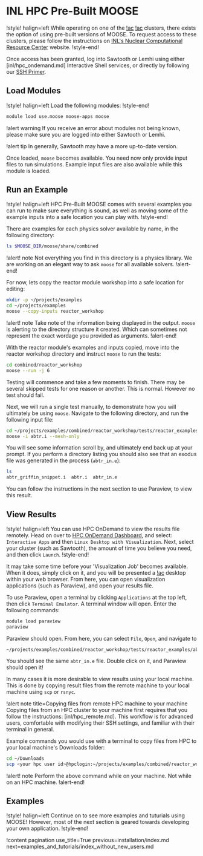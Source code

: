 # INL HPC Pre-Built MOOSE

!style! halign=left
While operating on one of the [!ac](INL) [!ac](HPC) clusters, there exists the option of using
pre-built versions of MOOSE. To request access to these clusters, please follow the instructions on
[INL's Nuclear Computational Resource Center](https://inl.gov/ncrc/) website.
!style-end!

Once access has been granted, log into Sawtooth or Lemhi using either [inl/hpc_ondemand.md]
Interactive Shell services, or directly by following our [SSH Primer](inl/hpc_remote.md).

## Load Modules

!style! halign=left
Load the following modules:
!style-end!

```bash
module load use.moose moose-apps moose
```

!alert warning
If you receive an error about modules not being known, please make sure you are logged into either
Sawtooth or Lemhi.

!alert tip
In generally, Sawtooth may have a more up-to-date version.

Once loaded, `moose` becomes available. You need now only provide input files to run simulations.
Example input files are also available while this module is loaded.

## Run an Example

!style! halign=left
HPC Pre-Built MOOSE comes with several examples you can run to make sure everything is sound, as
well as moving some of the example inputs into a safe location you can play with.
!style-end!

There are examples for each physics solver available by name, in the following directory:

```bash
ls $MOOSE_DIR/moose/share/combined
```

!alert! note
Not everything you find in this directory is a physics library. We are working on an elegant way to
ask `moose` for all available solvers.
!alert-end!

For now, lets copy the reactor module workshop into a safe location for editing:

```bash
mkdir -p ~/projects/examples
cd ~/projects/examples
moose --copy-inputs reactor_workshop
```

!alert! note
Take note of the information being displayed in the output. `moose` is alerting to the directory
structure it created. Which can sometimes not represent the exact wordage you provided as arguments.
!alert-end!

With the reactor module's examples and inputs copied, move into the reactor workshop directory and
instruct `moose` to run the tests:

```bash
cd combined/reactor_workshop
moose --run -j 6
```

Testing will commence and take a few moments to finish. There may be several skipped tests for one
reason or another. This is normal. However no test should fail.

Next, we will run a single test manually, to demonstrate how you will ultimately be using `moose`.
Navigate to the following directory, and run the following input file:

```bash
cd ~/projects/examples/combined/reactor_workshop/tests/reactor_examples/abtr/
moose -i abtr.i --mesh-only
```

You will see some information scroll by, and ultimately end back up at your prompt. If you perform a
directory listing you should also see that an exodus file was generated in the process
(`abtr_in.e`):

```bash
ls
abtr_griffin_snippet.i  abtr.i  abtr_in.e
```

You can follow the instructions in the next section to use Paraview, to view this result.

## View Results

!style! halign=left
You can use HPC OnDemand to view the results file remotely. Head on over to
[HPC OnDemand Dashboard](https://hpcondemand.inl.gov/pun/sys/dashboard), and select:
`Interactive Apps` and then `Linux Desktop with Visualization`. Next, select your cluster (such as
Sawtooth), the amount of time you believe you need, and then click `Launch`.
!style-end!

It may take some time before your 'Visualization Job' becomes available. When it does, simply click
on it, and you will be presented a [!ac](GUI) desktop within your web browser. From here, you can
open visualization applications (such as Paraview), and open your results file.

To use Paraview, open a terminal by clicking `Applications` at the top left, then click
`Terminal Emulator`. A terminal window will open. Enter the following commands:

```bash
module load paraview
paraview
```

Paraview should open. From here, you can select `File`, `Open`, and navigate to

```pre
~/projects/examples/combined/reactor_workshop/tests/reactor_examples/abtr/
```

You should see the same `abtr_in.e` file. Double click on it, and Paraview should open it!

In many cases it is more desirable to view results using your local machine. This is done by copying
result files from the remote machine to your local machine using `scp` or `rsnyc`.

!alert note title=Copying files from remote HPC machine to your machine
Copying files from an HPC cluster to your machine first requires that you follow the instructions:
[inl/hpc_remote.md]. This workflow is for advanced users, comfortable with modifying their SSH
settings, and familiar with their terminal in general.

Example commands you would use with a terminal to copy files from HPC to your local machine's
Downloads folder:

```bash
cd ~/Downloads
scp <your hpc user id>@hpclogin:~/projects/examples/combined/reactor_workshop/tests/reactor_examples/abtr/abtr_in.e .
```

!alert! note
Perform the above command while on your machine. Not while on an HPC machine.
!alert-end!

## Examples

!style! halign=left
Continue on to see more examples and tuturials using MOOSE! However, most of the next section is
geared towards developing your own application.
!style-end!

!content pagination use_title=True
                    previous=installation/index.md
                    next=examples_and_tutorials/index_without_new_users.md
